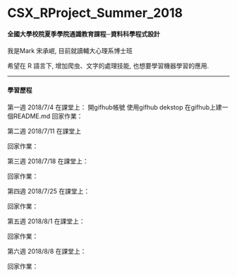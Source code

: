 # CSX_RProject_Summer_2018
#### 全國大學校院夏季學院通識教育課程─資料科學程式設計

我是Mark 宋承岷, 目前就讀輔大心理系博士班

希望在 R 語言下, 增加爬虫、文字的處理技能, 也想要學習機器學習的應用. 

------------------------------------------------------
#### 學習歷程

第一週 2018/7/4
  在課堂上：
    開gifhub帳號
    使用gifhub dekstop
    在gifhub上建一個README.md
  回家作業：

第二週 2018/7/11
  在課堂上

  回家作業：


第三週 2018/7/18
  在課堂上：

  回家作業：


第四週 2018/7/25
  在課堂上：

  回家作業：


第五週 2018/8/1
  在課堂上：

  回家作業：

第六週 2018/8/8
  在課堂上：

  回家作業：




